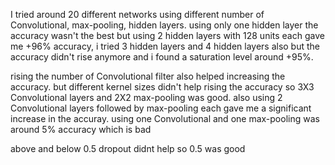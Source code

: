 I tried around 20 different networks using different number of Convolutional, max-pooling, hidden layers.
using only one hidden layer the accuracy wasn't the best but using 2 hidden layers with 128 units each gave me +96% accuracy, i tried 3 hidden layers and 4 hidden layers also but the accuracy didn't rise anymore and i found a saturation level around +95%. 

rising the number of Convolutional filter also helped increasing the accuracy. but different kernel sizes didn't help rising the accuracy so 3X3 Convolutional layers and 2X2 max-pooling was good. also using 2 Convolutional layers followed by max-pooling each gave me a significant increase in the accuray. using one Convolutional and one max-pooling was around 5% accuracy which is bad

above and below 0.5 dropout didnt help so 0.5 was good

